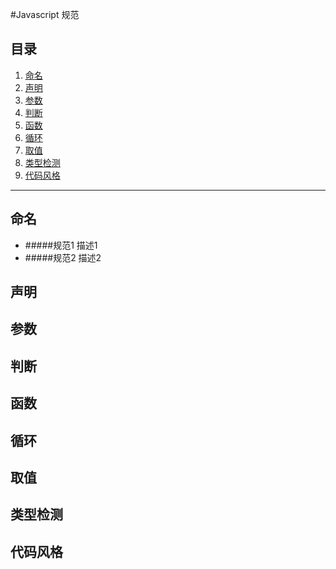 #Javascript 规范
## <a name="table-of-contents">目录</a>

  1. [命名](#name)
  1. [声明](#declaration)
  1. [参数](#arguments)
  1. [判断](#judge)
  1. [函数](#function)
  1. [循环](#loop)
  1. [取值](#get)
  1. [类型检测](#typeCheck)
  1. [代码风格](#style)
---

## <a name="name">命名</a>
- #####规范1
    描述1
- #####规范2
    描述2
## <a name="declaration">声明</a>
## <a name="arguments">参数</a>
## <a name="judge">判断</a>
## <a name="function">函数</a>
## <a name="loop">循环</a>
## <a name="get">取值</a>
## <a name="typeCheck">类型检测</a>
## <a name="style">代码风格</a>